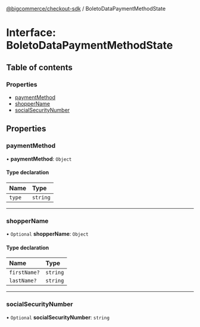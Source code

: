 [@bigcommerce/checkout-sdk](../README.md) / BoletoDataPaymentMethodState

# Interface: BoletoDataPaymentMethodState

## Table of contents

### Properties

- [paymentMethod](BoletoDataPaymentMethodState.md#paymentmethod)
- [shopperName](BoletoDataPaymentMethodState.md#shoppername)
- [socialSecurityNumber](BoletoDataPaymentMethodState.md#socialsecuritynumber)

## Properties

### paymentMethod

• **paymentMethod**: `Object`

#### Type declaration

| Name | Type |
| :------ | :------ |
| `type` | `string` |

___

### shopperName

• `Optional` **shopperName**: `Object`

#### Type declaration

| Name | Type |
| :------ | :------ |
| `firstName?` | `string` |
| `lastName?` | `string` |

___

### socialSecurityNumber

• `Optional` **socialSecurityNumber**: `string`
